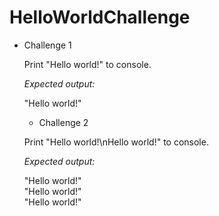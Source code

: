 # HelloWorldChallenge

 * Challenge 1

   Print "Hello world!" to console.
   
   *Expected output:*
   
   "Hello world!"
   
    * Challenge 2

   Print "Hello world!\nHello world!" to console.
   
   *Expected output:*
   
   "Hello world!"<br/>"Hello world!"<br/>"Hello world!"
   
